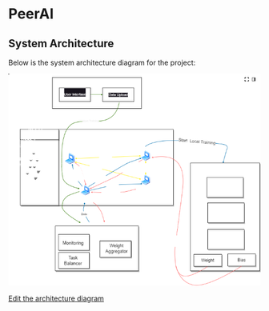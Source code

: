 # PeerAI

## System Architecture

Below is the system architecture diagram for the project:

![System Architecture](Assets/arch.png)

[Edit the architecture diagram](path/to/arch.drawio)